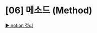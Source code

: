 # [06] 메소드 (Method)
[▶ notion 정리](https://www.notion.so/95seulgi/06-Method-5b390f7e40aa4f88acc1acc61b2e35f0)
